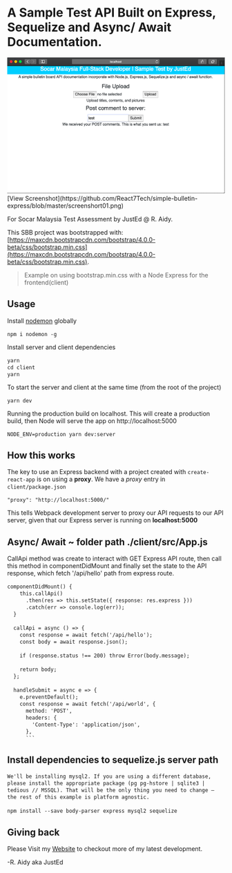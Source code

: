 # A Sample Test API Built on Express, Sequelize and Async/ Await Documentation.
<img src="https://github.com/React7Tech/simple-bulletin-express/blob/master/screenshort01.png">
[View Screenshot](https://github.com/React7Tech/simple-bulletin-express/blob/master/screenshort01.png)

For Socar Malaysia Test Assessment by JustEd @ R. Aidy.

This SBB project was bootstrapped with:
[https://maxcdn.bootstrapcdn.com/bootstrap/4.0.0-beta/css/bootstrap.min.css](https://maxcdn.bootstrapcdn.com/bootstrap/4.0.0-beta/css/bootstrap.min.css).

> Example on using bootstrap.min.css with a Node Express for the frontend(client)

## Usage

Install [nodemon](https://github.com/remy/nodemon) globally

```
npm i nodemon -g
```

Install server and client dependencies

```
yarn
cd client
yarn
```

To start the server and client at the same time (from the root of the project)

```
yarn dev
```

Running the production build on localhost. This will create a production build, then Node will serve the app on http://localhost:5000

```
NODE_ENV=production yarn dev:server
```

## How this works

The key to use an Express backend with a project created with `create-react-app` is on using a **proxy**. We have a _proxy_ entry in `client/package.json`

```
"proxy": "http://localhost:5000/"
```

This tells Webpack development server to proxy our API requests to our API server, given that our Express server is running on **localhost:5000**

## Async/ Await ~ folder path ./client/src/App.js 
CallApi method was create to interact with GET Express API route, then call this method in componentDidMount and finally set the state to the API response, which fetch '/api/hello' path from express route.
```
componentDidMount() {
    this.callApi()
      .then(res => this.setState({ response: res.express }))
      .catch(err => console.log(err));
  }

  callApi = async () => {
    const response = await fetch('/api/hello');
    const body = await response.json();

    if (response.status !== 200) throw Error(body.message);

    return body;
  };

  handleSubmit = async e => {
    e.preventDefault();
    const response = await fetch('/api/world', {
      method: 'POST',
      headers: {
        'Content-Type': 'application/json',
      },
      ```
```
## Install dependencies to sequelize.js server path 
```
We'll be installing mysql2. If you are using a different database, please install the appropriate package (pg pg-hstore | sqlite3 | tedious // MSSQL). That will be the only thing you need to change — the rest of this example is platform agnostic.

npm install --save body-parser express mysql2 sequelize
```
## Giving back

Please Visit my [Website](https://react7.press) to checkout more of my latest development.

-R. Aidy aka JustEd
```
